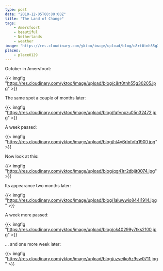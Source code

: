 ```yaml
---
type: post
date: "2010-12-05T00:00:00Z"
title: "The Land of Change"
tags:
    - Amersfoort
    - beautiful
    - Netherlands
    - weather
image: "https://res.cloudinary.com/yktoo/image/upload/blog/c8rt0tnh55g30205.jpg"
places:
    - place0129
---
```


October in Amersfoort:

{{< imgfig "https://res.cloudinary.com/yktoo/image/upload/blog/c8rt0tnh55g30205.jpg" >}}

<!--more-->

The same spot a couple of months later:

{{< imgfig "https://res.cloudinary.com/yktoo/image/upload/blog/fqfynxzu05n32472.jpg" >}}

A week passed:

{{< imgfig "https://res.cloudinary.com/yktoo/image/upload/blog/ht4y6rlpfvfq1900.jpg" >}}

Now look at this:

{{< imgfig "https://res.cloudinary.com/yktoo/image/upload/blog/qg41rr2dbjjt0074.jpg" >}}

Its appearance two months later:

{{< imgfig "https://res.cloudinary.com/yktoo/image/upload/blog/1aluwwio844i1914.jpg" >}}

A week more passed:

{{< imgfig "https://res.cloudinary.com/yktoo/image/upload/blog/ok40299y7tks2100.jpg" >}}

… and one more week later:

{{< imgfig "https://res.cloudinary.com/yktoo/image/upload/blog/uzveiko5z9sw0711.jpg" >}}
